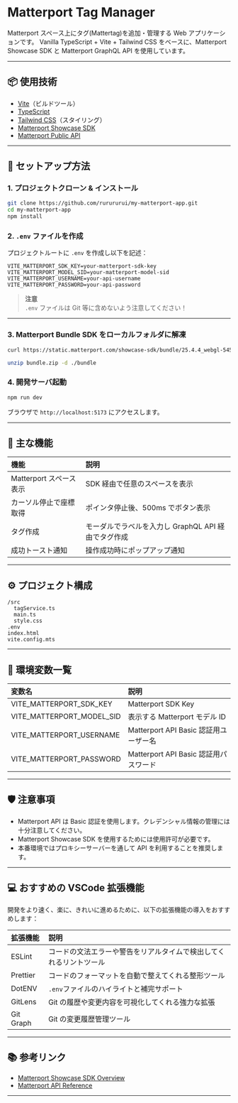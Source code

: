 # Matterport Tag Manager

Matterport スペース上にタグ(Mattertag)を追加・管理する Web アプリケーションです。
Vanilla TypeScript + Vite + Tailwind CSS をベースに、Matterport Showcase SDK と Matterport GraphQL API を使用しています。

---

## 📦 使用技術

- [Vite](https://vitejs.dev/)（ビルドツール）
- [TypeScript](https://www.typescriptlang.org/)
- [Tailwind CSS](https://tailwindcss.com/)（スタイリング）
- [Matterport Showcase SDK](https://support.matterport.com/s/article/Showcase-SDK-Overview)
- [Matterport Public API](https://api.matterport.com/)

---

## 🚀 セットアップ方法

### 1. プロジェクトクローン & インストール

```bash
git clone https://github.com/rurururui/my-matterport-app.git
cd my-matterport-app
npm install
```

### 2. `.env` ファイルを作成

プロジェクトルートに `.env` を作成し以下を記述：

```dotenv
VITE_MATTERPORT_SDK_KEY=your-matterport-sdk-key
VITE_MATTERPORT_MODEL_SID=your-matterport-model-sid
VITE_MATTERPORT_USERNAME=your-api-username
VITE_MATTERPORT_PASSWORD=your-api-password
```

> **注意**  
> `.env` ファイルは Git 等に含めないよう注意してください！

---

### 3. Matterport Bundle SDK をローカルフォルダに解凍

```bash
curl https://static.matterport.com/showcase-sdk/bundle/25.4.4_webgl-545-g439ad6cebe/showcase-bundle.zip -o bundle.zip

unzip bundle.zip -d ./bundle
```

### 4. 開発サーバ起動

```bash
npm run dev
```

ブラウザで `http://localhost:5173` にアクセスします。

---

## 🧹 主な機能

| 機能                    | 説明                                                |
| :---------------------- | :-------------------------------------------------- |
| Matterport スペース表示 | SDK 経由で任意のスペースを表示                      |
| カーソル停止で座標取得  | ポインタ停止後、500ms でボタン表示                  |
| タグ作成                | モーダルでラベルを入力し GraphQL API 経由でタグ作成 |
| 成功トースト通知        | 操作成功時にポップアップ通知                        |

---

## ⚙️ プロジェクト構成

```
/src
  tagService.ts
  main.ts
  style.css
.env
index.html
vite.config.mts
```

---

## 📄 環境変数一覧

| 変数名                    | 説明                                  |
| :------------------------ | :------------------------------------ |
| VITE_MATTERPORT_SDK_KEY   | Matterport SDK Key                    |
| VITE_MATTERPORT_MODEL_SID | 表示する Matterport モデル ID         |
| VITE_MATTERPORT_USERNAME  | Matterport API Basic 認証用ユーザー名 |
| VITE_MATTERPORT_PASSWORD  | Matterport API Basic 認証用パスワード |

---

## 🛡️ 注意事項

- Matterport API は Basic 認証を使用します。クレデンシャル情報の管理には十分注意してください。
- Matterport Showcase SDK を使用するためには使用許可が必要です。
- 本番環境ではプロキシーサーバーを通して API を利用することを推奨します。

---

## 💻 おすすめの VSCode 拡張機能

開発をより速く、楽に、きれいに進めるために、以下の拡張機能の導入をおすすめします：

| 拡張機能  | 説明                                                               |
| :-------- | :----------------------------------------------------------------- |
| ESLint    | コードの文法エラーや警告をリアルタイムで検出してくれるリントツール |
| Prettier  | コードのフォーマットを自動で整えてくれる整形ツール                 |
| DotENV    | `.env`ファイルのハイライトと補完サポート                           |
| GitLens   | Git の履歴や変更内容を可視化してくれる強力な拡張                   |
| Git Graph | Git の変更履歴管理ツール                                           |

---

## 📚 参考リンク

- [Matterport Showcase SDK Overview](https://support.matterport.com/s/article/Showcase-SDK-Overview)
- [Matterport API Reference](https://api.matterport.com/docs/reference)

---
